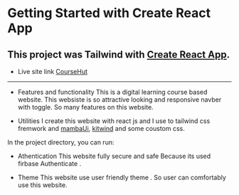 # Getting Started with Create React App

This project was Tailwind with [Create React App](https://github.com/facebook/create-react-app).
---
* Live site link
[CourseHut](https://coursehut-7e4c9.web.app/)
---
* Features and functionality
This is a digital learning course based website. This websiste is so attractive looking and responsive navber with toggle. So many features on this website.

* Utilities 
I create this website with react js and I use to tailwind css fremwork and [mambaUi](https://www.mambaui.com/), [kitwind](https://kitwind.io/) and some coustom css.

In the project directory, you can run:

* Athentication
This website fully secure and safe Because its used firbase Authenticate .

* Theme 
This website use user friendly theme . So user can comfortably use this website. 



